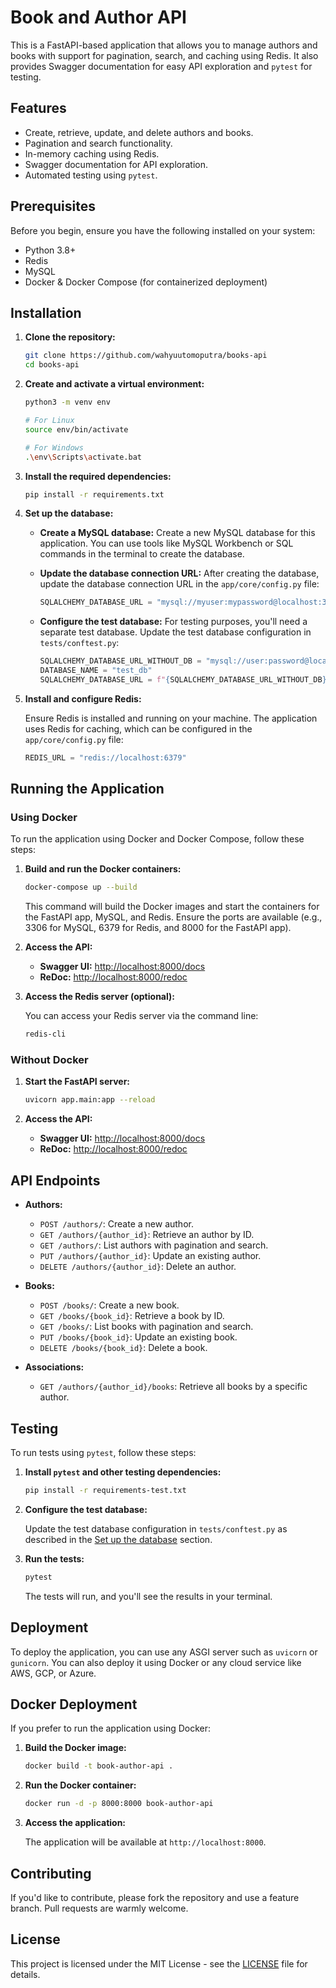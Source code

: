 # Book and Author API

This is a FastAPI-based application that allows you to manage authors and books with support for pagination, search, and caching using Redis. It also provides Swagger documentation for easy API exploration and `pytest` for testing.

## Features

- Create, retrieve, update, and delete authors and books.
- Pagination and search functionality.
- In-memory caching using Redis.
- Swagger documentation for API exploration.
- Automated testing using `pytest`.

## Prerequisites

Before you begin, ensure you have the following installed on your system:

- Python 3.8+
- Redis
- MySQL 
- Docker & Docker Compose (for containerized deployment)

## Installation

1. **Clone the repository:**

    ```bash
    git clone https://github.com/wahyuutomoputra/books-api
    cd books-api
    ```

2. **Create and activate a virtual environment:**

    ```bash
    python3 -m venv env

    # For Linux
    source env/bin/activate

    # For Windows
    .\env\Scripts\activate.bat
    ```

3. **Install the required dependencies:**

    ```bash
    pip install -r requirements.txt
    ```

4. **Set up the database:**

    - **Create a MySQL database:**
      Create a new MySQL database for this application. You can use tools like MySQL Workbench or SQL commands in the terminal to create the database.

    - **Update the database connection URL:**
      After creating the database, update the database connection URL in the `app/core/config.py` file:

      ```python
      SQLALCHEMY_DATABASE_URL = "mysql://myuser:mypassword@localhost:3306/mydatabase"
      ```

    - **Configure the test database:**
      For testing purposes, you'll need a separate test database. Update the test database configuration in `tests/conftest.py`:

      ```python
      SQLALCHEMY_DATABASE_URL_WITHOUT_DB = "mysql://user:password@localhost"
      DATABASE_NAME = "test_db"
      SQLALCHEMY_DATABASE_URL = f"{SQLALCHEMY_DATABASE_URL_WITHOUT_DB}/{DATABASE_NAME}"
      ```

5. **Install and configure Redis:**

    Ensure Redis is installed and running on your machine. The application uses Redis for caching, which can be configured in the `app/core/config.py` file:

    ```python
    REDIS_URL = "redis://localhost:6379"
    ```

## Running the Application

### Using Docker

To run the application using Docker and Docker Compose, follow these steps:

1. **Build and run the Docker containers:**

    ```bash
    docker-compose up --build
    ```

    This command will build the Docker images and start the containers for the FastAPI app, MySQL, and Redis. Ensure the ports are available (e.g., 3306 for MySQL, 6379 for Redis, and 8000 for the FastAPI app).

2. **Access the API:**

    - **Swagger UI:** [http://localhost:8000/docs](http://localhost:8000/docs)
    - **ReDoc:** [http://localhost:8000/redoc](http://localhost:8000/redoc)

3. **Access the Redis server (optional):**

    You can access your Redis server via the command line:

    ```bash
    redis-cli
    ```

### Without Docker

1. **Start the FastAPI server:**

    ```bash
    uvicorn app.main:app --reload
    ```

2. **Access the API:**

    - **Swagger UI:** [http://localhost:8000/docs](http://localhost:8000/docs)
    - **ReDoc:** [http://localhost:8000/redoc](http://localhost:8000/redoc)

## API Endpoints

- **Authors:**
  - `POST /authors/`: Create a new author.
  - `GET /authors/{author_id}`: Retrieve an author by ID.
  - `GET /authors/`: List authors with pagination and search.
  - `PUT /authors/{author_id}`: Update an existing author.
  - `DELETE /authors/{author_id}`: Delete an author.

- **Books:**
  - `POST /books/`: Create a new book.
  - `GET /books/{book_id}`: Retrieve a book by ID.
  - `GET /books/`: List books with pagination and search.
  - `PUT /books/{book_id}`: Update an existing book.
  - `DELETE /books/{book_id}`: Delete a book.

- **Associations:**
  - `GET /authors/{author_id}/books`: Retrieve all books by a specific author.

## Testing

To run tests using `pytest`, follow these steps:

1. **Install `pytest` and other testing dependencies:**

    ```bash
    pip install -r requirements-test.txt
    ```

2. **Configure the test database:**

    Update the test database configuration in `tests/conftest.py` as described in the [Set up the database](#set-up-the-database) section.

3. **Run the tests:**

    ```bash
    pytest
    ```

    The tests will run, and you'll see the results in your terminal.

## Deployment

To deploy the application, you can use any ASGI server such as `uvicorn` or `gunicorn`. You can also deploy it using Docker or any cloud service like AWS, GCP, or Azure.

## Docker Deployment

If you prefer to run the application using Docker:

1. **Build the Docker image:**

    ```bash
    docker build -t book-author-api .
    ```

2. **Run the Docker container:**

    ```bash
    docker run -d -p 8000:8000 book-author-api
    ```

3. **Access the application:**

    The application will be available at `http://localhost:8000`.

## Contributing

If you'd like to contribute, please fork the repository and use a feature branch. Pull requests are warmly welcome.

## License

This project is licensed under the MIT License - see the [LICENSE](LICENSE) file for details.
